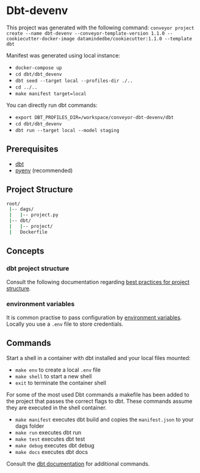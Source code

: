 # Dbt-devenv

This project was generated with the following command: 
`conveyor project create --name dbt-devenv --conveyor-template-version 1.1.0 --cookiecutter-docker-image datamindedbe/cookiecutter:1.1.0 --template dbt`

Manifest was generated using local instance:
- `docker-compose up`
- `cd dbt/dbt_devenv`
- `dbt seed --target local --profiles-dir ./..`
- `cd ../..`
- `make manifest target=local`

You can directly run dbt commands:
- `export DBT_PROFILES_DIR=/workspace/conveyor-dbt-devenv/dbt`
- `cd dbt/dbt_devenv`
- `dbt run --target local --model staging`

## Prerequisites

- [dbt](https://docs.getdbt.com/dbt-cli/installation/)
- [pyenv](https://github.com/pyenv/pyenv) (recommended)


## Project Structure

```bash
root/
 |-- dags/
 |   |-- project.py
 |-- dbt/
 |   |-- project/
 |   Dockerfile
```

## Concepts

### dbt project structure
Consult the following documentation regarding [best practices for project structure](https://discourse.getdbt.com/t/how-we-structure-our-dbt-projects/355).

### environment variables
It is common practise to pass configuration by [environment variables](https://docs.getdbt.com/reference/dbt-jinja-functions/env_var).
Locally you use a `.env` file to store credentials. 

## Commands
Start a shell in a container with dbt installed and your local files mounted:
- `make env` to create a local `.env` file
- `make shell` to start a new shell
- `exit` to terminate the container shell

For some of the most used Dbt commands a makefile has been added to the project that passes the correct flags to dbt. 
These commands assume they are executed in the shell container.
- `make manifest` executes dbt build and copies the `manifest.json` to your dags folder 
- `make run` executes dbt run
- `make test` executes dbt test
- `make debug` executes dbt debug
- `make docs` executes dbt docs

Consult the [dbt documentation](https://docs.getdbt.com/docs/introduction) for additional commands.